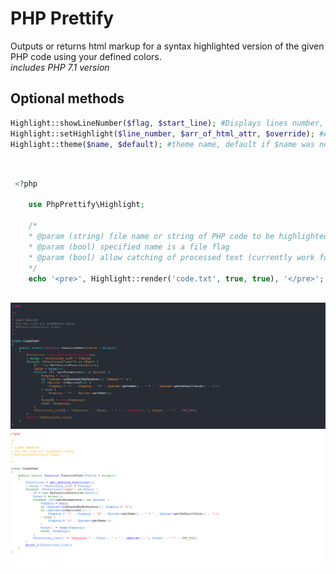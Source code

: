 # PHP Prettify

Outputs or returns html markup for a syntax highlighted version of the given PHP code using your defined colors.   
*includes PHP 7.1 version*

## Optional methods
```php
Highlight::showLineNumber($flag, $start_line); #Displays lines number, make text processing to start at a certain line
Highlight::setHighlight($line_number, $arr_of_html_attr, $override); #Add attribute(HTML) to a particular line, replace existing attributes
Highlight::theme($name, $default); #theme name, default if $name was not found
```

##
```php

 <?php
    
    use PhpPrettify\Highlight;
 
    /*
    * @param (string) file name or string of PHP code to be highlighted
    * @param (bool) specified name is a file flag
    * @param (bool) allow catching of processed text (currently work for files only)
    */
    echo '<pre>', Highlight::render('code.txt', true, true), '</pre>';
    
```


![alt tag](https://github.com/Ghostff/php_prettify/blob/master/images/dark.png)   
![alt tag](https://github.com/Ghostff/php_prettify/blob/master/images/light.png)
